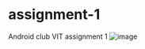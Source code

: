 # assignment-1
Android club VIT assignment 1
![image](https://user-images.githubusercontent.com/73732001/124364227-a8620f00-dc5d-11eb-9e0a-25da62a61411.png)

